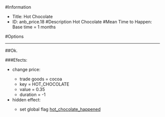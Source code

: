 #Information
 - Title: Hot Chocolate
 - ID: anb_price.18
#Description
Hot Chocolate
#Mean Time to Happen:
Base time = 1 months

#Options

___
##Ok.

###Efects:<ul><li>change price:</li><ul><li>trade goods = cocoa</li><li>key = HOT_CHOCOLATE</li><li>value = 0.35</li><li>duration = -1</li></ul><li>hidden effect:</li><ul><li>set global flag [hot_chocolate_happened](../flags/hot_chocolate_happened.md)</li></ul></ul>
